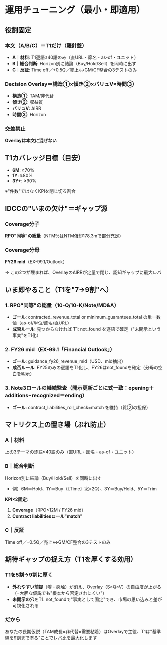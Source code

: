 # 運用チューニング（最小・即適用）

## 役割固定

### 本文（A/B/C）＝T1だけ（羅針盤）
- **A｜材料**: T1逐語≤40語のみ（直URL・節名・as-of・ユニット）
- **B｜総合判断**: Horizon別に結論（Buy/Hold/Sell）を同時に出す
- **C｜反証**: Time off／+0.5Q／売上↔GM/CF整合の3テストのみ

### Decision Overlay＝構造①×傾き②×バリュV×時間③
- **構造①**: TAM/非代替
- **傾き②**: 収益質
- **バリュV**: ΔIRR
- **時間③**: Horizon

### 交差禁止
**Overlayは本文に混ぜない**

## T1カバレッジ目標（目安）
- **6M**: ≥70%
- **1Y**: ≥80%  
- **3Y+**: ≥90%

※"件数"ではなくKPIを閉じ切る割合

## IDCCの"いまの欠け"＝ギャップ源

### Coverage分子
**RPO"同等"の総量**（NTM％はNTM償却178.3mで部分充足）

### Coverage分母  
**FY26 mid**（EX-99.1/Outlook）

→ この2つが埋まれば、OverlayのΔIRRが定量で閉じ、認知ギャップに最大レバ

## いま即やること（T1を"7→9割"へ）

### 1. RPO"同等"の総量（10-Q/10-K/Note/MD&A）
- **ゴール**: contracted_revenue_total or minimum_guarantees_total の単一数値（as-of/単位/節名/直URL）
- **成否ルール**: 見つからなければ T1: not_found を逐語で確定（"未開示という事実"をT1化）

### 2. FY26 mid（EX-99.1「Financial Outlook」）
- **ゴール**: guidance_fy26_revenue_mid（USD、mid抽出）
- **成否ルール**: FY25のみの逐語をT1化し、FY26はnot_foundを確定（分母の空白を明示）

### 3. Note3ロールの継続監査（開示更新ごとに式一致：opening＋additions−recognized＝ending）
- **ゴール**: contract_liabilities_roll_check=match を維持（質②の担保）

## マトリクス上の置き場（ぶれ防止）

### A｜材料
上の3テーマの逐語≤40語のみ（直URL・節名・as-of・ユニット）

### B｜総合判断
Horizon別に結論（Buy/Hold/Sell）を同時に出す
- 例）6M＝Hold、1Y＝Buy（〔Time〕窓=2Q）、3Y＝Buy/Hold、5Y＝Trim

**KPI×2固定**:
1. **Coverage**（RPO≤12M / FY26 mid）
2. **Contract liabilitiesロール"match"**

### C｜反証
Time off／+0.5Q／売上↔GM/CF整合の3テストのみ

## 期待ギャップの捉え方（T1を厚くする効用）

### T1を5割→9割に厚く
- **外れやすい前提**（噂・感触）が消え、Overlay（S×Q×V）の自由度が上がる（=大胆な仮説でも"根本から否定されにくい"）
- **未開示の穴**をT1: not_foundで"事実として固定"でき、市場の思い込みと差が可視化される

### だから
あなたの長期仮説（TAM成長×非代替×需要粘着）はOverlayで主役、T1は"基準線を9割まで塗る"ことでレバ比を最大化します
